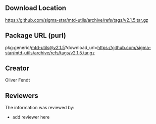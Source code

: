 ## Download Location

https://github.com/sigma-star/mtd-utils/archive/refs/tags/v2.1.5.tar.gz

## Package URL (purl)

pkg:generic/mtd-utils@v2.1.5?download_url=https://github.com/sigma-star/mtd-utils/archive/refs/tags/v2.1.5.tar.gz

## Creator

Oliver Fendt

## Reviewers

The information was reviewed by:

* add reviewer here
